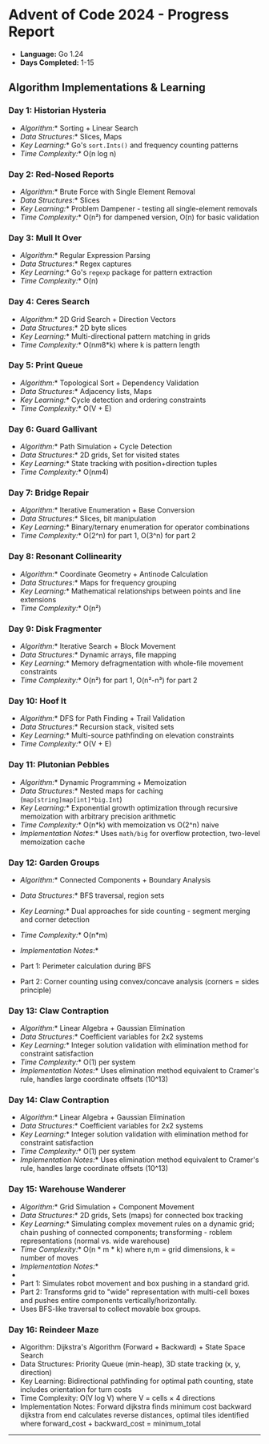 # Advent of Code 2024 - Progress Report

- **Language:** Go 1.24
- **Days Completed:** 1-15

## Algorithm Implementations & Learning

### Day 1: Historian Hysteria

- *Algorithm:** Sorting + Linear Search
- *Data Structures:** Slices, Maps
- *Key Learning:** Go's `sort.Ints()` and frequency counting patterns
- *Time Complexity:** O(n log n)

### Day 2: Red-Nosed Reports

- *Algorithm:** Brute Force with Single Element Removal
- *Data Structures:** Slices
- *Key Learning:** Problem Dampener - testing all single-element removals
- *Time Complexity:** O(n²) for dampened version, O(n) for basic validation

### Day 3: Mull It Over

- *Algorithm:** Regular Expression Parsing
- *Data Structures:** Regex captures
- *Key Learning:** Go's `regexp` package for pattern extraction
- *Time Complexity:** O(n)

### Day 4: Ceres Search

- *Algorithm:** 2D Grid Search + Direction Vectors
- *Data Structures:** 2D byte slices
- *Key Learning:** Multi-directional pattern matching in grids
- *Time Complexity:** O(n*m*8\*k) where k is pattern length

### Day 5: Print Queue

- *Algorithm:** Topological Sort + Dependency Validation
- *Data Structures:** Adjacency lists, Maps
- *Key Learning:** Cycle detection and ordering constraints
- *Time Complexity:** O(V + E)

### Day 6: Guard Gallivant

- *Algorithm:** Path Simulation + Cycle Detection
- *Data Structures:** 2D grids, Set for visited states
- *Key Learning:** State tracking with position+direction tuples
- *Time Complexity:** O(n*m*4)

### Day 7: Bridge Repair

- *Algorithm:** Iterative Enumeration + Base Conversion
- *Data Structures:** Slices, bit manipulation
- *Key Learning:** Binary/ternary enumeration for operator combinations
- *Time Complexity:** O(2^n) for part 1, O(3^n) for part 2

### Day 8: Resonant Collinearity

- *Algorithm:** Coordinate Geometry + Antinode Calculation
- *Data Structures:** Maps for frequency grouping
- *Key Learning:** Mathematical relationships between points and line extensions
- *Time Complexity:** O(n²)

### Day 9: Disk Fragmenter

- *Algorithm:** Iterative Search + Block Movement
- *Data Structures:** Dynamic arrays, file mapping
- *Key Learning:** Memory defragmentation with whole-file movement constraints
- *Time Complexity:** O(n²) for part 1, O(n²-n³) for part 2

### Day 10: Hoof It

- *Algorithm:** DFS for Path Finding + Trail Validation
- *Data Structures:** Recursion stack, visited sets
- *Key Learning:** Multi-source pathfinding on elevation constraints
- *Time Complexity:** O(V + E)

### Day 11: Plutonian Pebbles

- *Algorithm:** Dynamic Programming + Memoization
- *Data Structures:** Nested maps for caching (`map[string]map[int]*big.Int`)
- *Key Learning:** Exponential growth optimization through recursive memoization with arbitrary precision arithmetic
- *Time Complexity:** O(n\*k) with memoization vs O(2^n) naive
- *Implementation Notes:** Uses `math/big` for overflow protection, two-level memoization cache

### Day 12: Garden Groups

- *Algorithm:** Connected Components + Boundary Analysis
- *Data Structures:** BFS traversal, region sets
- *Key Learning:** Dual approaches for side counting - segment merging and corner detection
- *Time Complexity:** O(n\*m)
- *Implementation Notes:**

- Part 1: Perimeter calculation during BFS
- Part 2: Corner counting using convex/concave analysis (corners = sides principle)

### Day 13: Claw Contraption

- *Algorithm:** Linear Algebra + Gaussian Elimination
- *Data Structures:** Coefficient variables for 2x2 systems
- *Key Learning:** Integer solution validation with elimination method for constraint satisfaction
- *Time Complexity:** O(1) per system
- *Implementation Notes:** Uses elimination method equivalent to Cramer's rule, handles large coordinate offsets (10^13)

### Day 14: Claw Contraption

- *Algorithm:** Linear Algebra + Gaussian Elimination
- *Data Structures:** Coefficient variables for 2x2 systems
- *Key Learning:** Integer solution validation with elimination method for constraint satisfaction
- *Time Complexity:** O(1) per system
- *Implementation Notes:** Uses elimination method equivalent to Cramer's rule, handles large coordinate offsets (10^13)

### Day 15: Warehouse Wanderer

- *Algorithm:** Grid Simulation + Component Movement
- *Data Structures:** 2D grids, Sets (maps) for connected box tracking
- *Key Learning:** Simulating complex movement rules on a dynamic grid; chain pushing of connected components; transforming - roblem representations (normal vs. wide warehouse)
- *Time Complexity:** O(n \* m \* k) where n,m = grid dimensions, k = number of moves
- *Implementation Notes:**
-
- Part 1: Simulates robot movement and box pushing in a standard grid.
- Part 2: Transforms grid to "wide" representation with multi-cell boxes and pushes entire components vertically/horizontally.
- Uses BFS-like traversal to collect movable box groups.

### Day 16: Reindeer Maze

- Algorithm: Dijkstra's Algorithm (Forward + Backward) + State Space Search
- Data Structures: Priority Queue (min-heap), 3D state tracking (x, y, direction)
- Key Learning: Bidirectional pathfinding for optimal path counting, state includes orientation for turn costs
- Time Complexity: O(V log V) where V = cells × 4 directions
- Implementation Notes: Forward dijkstra finds minimum cost backward dijkstra from end calculates reverse distances, optimal tiles identified where forward_cost + backward_cost = minimum_total

---
